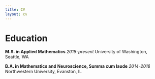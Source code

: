 ```yaml
---
title: CV
layout: cv
---
```


# Education

**M.S. in Applied Mathematics** *2018-present*
University of Washington, Seattle, WA

**B.A. in Mathematics and Neuroscience, Summa cum laude** *2014-2018*
Northwestern University, Evanston, IL
